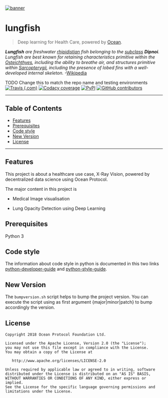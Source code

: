 #


[![banner](https://raw.githubusercontent.com/oceanprotocol/art/master/github/repo-banner%402x.png)](https://oceanprotocol.com)

# lungfish

> Deep learning for Health Care, powered by [Ocean](https://oceanprotocol.com).


***Lungfish** are freshwater [rhipidistian](https://en.wikipedia.org/wiki/Rhipidistian) fish belonging to the [subclass](https://en.wikipedia.org/wiki/Subclass_(biology)) **Dipnoi**. Lungfish are best known for retaining characteristics primitive within the [Osteichthyes](https://en.wikipedia.org/wiki/Osteichthyes), including the ability to breathe air, and structures primitive within [Sarcopterygii](https://en.wikipedia.org/wiki/Sarcopterygii), including the presence of lobed fins with a well-developed internal skeleton.* -[Wikipedia](https://en.wikipedia.org/wiki/Lungfish)

TODO Change this to match the repo name and testing environments
[![Travis (.com)](https://img.shields.io/travis/com/oceanprotocol/oceandb-elasticsearch-driver.svg)](https://travis-ci.com/oceanprotocol/oceandb-elasticsearch-driver)
[![Codacy coverage](https://img.shields.io/codacy/coverage/de067a9402c64b989c76b27cfc74fefe.svg)](https://app.codacy.com/project/ocean-protocol/oceandb-elasticsearch-driver/dashboard)
[![PyPI](https://img.shields.io/pypi/v/oceandb-elasticsearch-driver.svg)](https://pypi.org/project/oceandb-elasticsearch-driver/)
[![GitHub contributors](https://img.shields.io/github/contributors/oceanprotocol/oceandb-elasticsearch-driver.svg)](https://github.com/oceanprotocol/oceandb-elasticsearch-driver/graphs/contributors)

------

## Table of Contents

- [Features](#features)
- [Prerequisites](#prerequisites)
- [Code style](#code-style)
- [New Version](#new-version)
- [License](#license)

------

## Features
This project is about a healthcare use case, X-Ray Vision, powered by decentralized data science using Ocean Protocol.  

The major content in this project is

  * Medical Image visualisation

  * Lung Opacity Detection using Deep Learning


## Prerequisites

Python 3


## Code style

The information about code style in python is documented in this two links [python-developer-guide](https://github.com/oceanprotocol/dev-ocean/blob/master/doc/development/python-developer-guide.md)
and [python-style-guide](https://github.com/oceanprotocol/dev-ocean/blob/master/doc/development/python-style-guide.md).
​    


## New Version

The `bumpversion.sh` script helps to bump the project version. You can execute the script using as first argument {major|minor|patch} to bump accordingly the version.

## License

```
Copyright 2018 Ocean Protocol Foundation Ltd.

Licensed under the Apache License, Version 2.0 (the "License");
you may not use this file except in compliance with the License.
You may obtain a copy of the License at

   http://www.apache.org/licenses/LICENSE-2.0

Unless required by applicable law or agreed to in writing, software
distributed under the License is distributed on an "AS IS" BASIS,
WITHOUT WARRANTIES OR CONDITIONS OF ANY KIND, either express or implied.
See the License for the specific language governing permissions and
limitations under the License.

```
